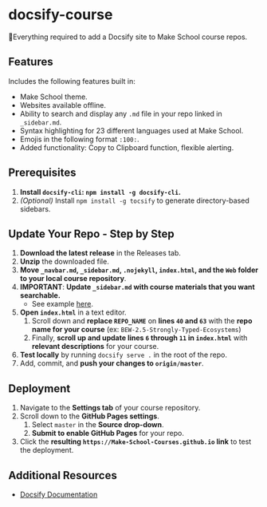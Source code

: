 # docsify-course

🌟Everything required to add a Docsify site to Make School course repos.

## Features

Includes the following features built in:

* Make School theme.
* Websites available offline.
* Ability to search and display any `.md` file in your repo linked in `_sidebar.md`.
* Syntax highlighting for 23 different languages used at Make School.
* Emojis in the following format `:100:`.
* Added functionality: Copy to Clipboard function, flexible alerting.

## Prerequisites

1. **Install `docsify-cli`: `npm install -g docsify-cli`.**
1. _(Optional)_ Install `npm install -g tocsify` to generate directory-based sidebars.

## Update Your Repo - Step by Step

1. **Download the latest release** in the Releases tab.
1. **Unzip** the downloaded file.
1. **Move `_navbar.md`, `_sidebar.md`, `.nojekyll`, `index.html`, and the `Web` folder to your local course repository**.
1. **IMPORTANT**: **Update `_sidebar.md` with course materials that you want searchable.** 
   * See example [here](https://github.com/Make-School-Courses/BEW-2.5-Strongly-Typed-Ecosystems/blob/master/_sidebar.md).
1. **Open `index.html`** in a text editor.
    1. Scroll down and **replace `REPO_NAME`** on **lines `40` and `63`** with the **repo name for your course** (ex: `BEW-2.5-Strongly-Typed-Ecosystems`)
    1. Finally, **scroll up and update lines `6` through `11` in `index.html`** with **relevant descriptions** for your course.
1. **Test locally** by running `docsify serve .` in the root of the repo.
1. Add, commit, and **push your changes to `origin/master`**.

## Deployment

1. Navigate to the **Settings tab** of your course repository.
1. Scroll down to the **GitHub Pages settings**.
    1. Select `master` in the **Source drop-down**.
    1. **Submit to enable GitHub Pages** for your repo.
1. Click the **resulting `https://Make-School-Courses.github.io` link** to test the deployment.

## Additional Resources

- [Docsify Documentation](https://docsify.js.org)
